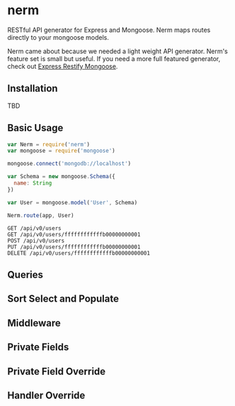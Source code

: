 # nerm
RESTful API generator for Express and Mongoose. Nerm maps routes directly to your mongoose models.

Nerm came about because we needed a light weight API generator. Nerm's feature set is small but useful. If you need a more full featured generator, check out [Express Restify Mongoose](https://www.npmjs.com/package/express-restify-mongoose). 


## Installation
TBD

## Basic Usage
```javascript
var Nerm = require('nerm')
var mongoose = require('mongoose')

mongoose.connect('mongodb://localhost')

var Schema = new mongoose.Schema({
  name: String
})

var User = mongoose.model('User', Schema)

Nerm.route(app, User)
```
```
GET /api/v0/users
GET /api/v0/users/ffffffffffffb00000000001
POST /api/v0/users
PUT /api/v0/users/ffffffffffffb00000000001
DELETE /api/v0/users/ffffffffffffb00000000001
```

## Queries

## Sort Select and Populate

## Middleware

## Private Fields

## Private Field Override

## Handler Override
